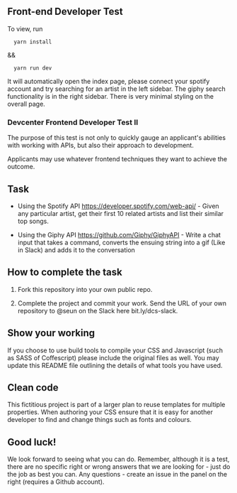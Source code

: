 ## Front-end Developer Test

To view, run

```
  yarn install
```

&&

```
  yarn run dev
```

It will automatically open the index page, please connect your spotify account and try searching for an artist in the left sidebar. The giphy search functionality is in the right sidebar. There is very minimal styling on the overall page.

### Devcenter Frontend Developer Test II

The purpose of this test is not only to quickly gauge an applicant's abilities with working with APIs, but also their approach to development.

Applicants may use whatever frontend techniques they want to achieve the outcome.

## Task

* Using the Spotify API https://developer.spotify.com/web-api/ - Given any particular artist, get their first 10 related artists and list their similar top songs.

* Using the Giphy API https://github.com/Giphy/GiphyAPI - Write a chat input that takes a command, converts the ensuing string into a gif (Like in Slack) and adds it to the conversation

## How to complete the task

1. Fork this repository into your own public repo.

2. Complete the project and commit your work. Send the URL of your own repository to @seun on the Slack here bit.ly/dcs-slack.

## Show your working

If you choose to use build tools to compile your CSS and Javascript (such as SASS of Coffescript) please include the original files as well. You may update this README file outlining the details of what tools you have used.

## Clean code

This fictitious project is part of a larger plan to reuse templates for multiple properties. When authoring your CSS ensure that it is easy for another developer to find and change things such as fonts and colours.

## Good luck!

We look forward to seeing what you can do. Remember, although it is a test, there are no specific right or wrong answers that we are looking for - just do the job as best you can. Any questions - create an issue in the panel on the right (requires a Github account).
